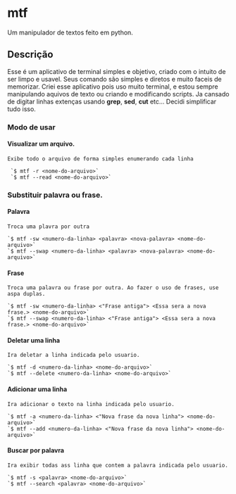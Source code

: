# mtf
Um manipulador de textos feito em python.

## Descrição
Esse é um aplicativo de terminal simples e objetivo, criado com o intuito de ser limpo e usavel.
Seus comando são simples e diretos e muito faceis de memorizar.
Criei esse aplicativo pois uso muito terminal, e estou sempre manipulando aquivos de texto ou criando e modificando scripts.
Ja cansado de digitar linhas extenças usando **grep**, **sed**, **cut** etc... Decidi simplificar tudo isso.

### Modo de usar
#### Visualizar um arquivo.

	Exibe todo o arquivo de forma simples enumerando cada linha
     
	 `$ mtf -r <nome-do-arquivo>` 
	 `$ mtf --read <nome-do-arquivo>`
### Substituir palavra ou frase.
#### Palavra

	Troca uma plavra por outra

	`$ mtf -sw <numero-da-linha> <palavra> <nova-palavra> <nome-do-arquivo>`
	`$ mtf --swap <numero-da-linha> <palavra> <nova-palavra> <nome-do-arquivo>`
#### Frase
	Troca uma palavra ou frase por outra. Ao fazer o uso de frases, use aspa duplas.

	`$ mtf -sw <numero-da-linha> <"Frase antiga"> <Essa sera a nova frase.> <nome-do-arquivo>`
	`$ mtf --swap <numero-da-linha> <"Frase antiga"> <Essa sera a nova frase.> <nome-do-arquivo>`
#### Deletar uma linha

	Ira deletar a linha indicada pelo usuario.

	`$ mtf -d <numero-da-linha> <nome-do-arquivo>`
	`$ mtf --delete <numero-da-linha> <nome-do-arquivo>`
#### Adicionar uma linha

	Ira adicionar o texto na linha indicada pelo usuario.

	`$ mtf -a <numero-da-linha> <"Nova frase da nova linha"> <nome-do-arquivo>`
	`$ mtf --add <numero-da-linha> <"Nova frase da nova linha"> <nome-do-arquivo>`
#### Buscar por palavra

	Ira exibir todas ass linha que contem a palavra indicada pelo usuario.

	`$ mtf -s <palavra> <nome-do-arquivo>`
	`$ mtf --search <palavra> <nome-do-arquivo>`
